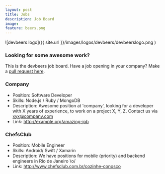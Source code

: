 ```yaml
---
layout: post
title: Jobs
description: Job Board
image:
feature: beers.png
---
```


![devbeers logo]({{ site.url }}/images/logos/devbeers/devbeerslogo.png )

### Looking for some awesome work?

This is the devbeers job board. Have a job opening in your company? Make a [pull request here](https://github.com/devbeers/devbeers.github.io/blob/master/jobs.md).

### Company

- Position: Software Developer
- Skills:	Node.js / Ruby / MongoDB
- Description: Awesome position at 'company', looking for a developer with X years of experience, to work on a project X, Y, Z. Contact us via xyx@company.com
- Link: http://example.org/amazing-job

 
### ChefsClub

- Position: Mobile Engineer
- Skills:	Android/ Swift / Xamarin
- Description: We have positions for mobile (priority) and backend engineers in Rio de Janeiro \o/
- Link: http://www.chefsclub.com.br/cozinhe-conosco

